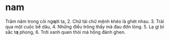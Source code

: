 # nam
Trăm năm trong cõi ngƣời ta,
2. Chữ tài chữ mệnh khéo là ghét nhau.
3. Trải qua một cuộc bể dâu,
4. Những điều trông thấy mà đau đớn lòng.
5. Lạ gì bỉ sắc tƣ phong,
6. Trời xanh quen thói má hồng đánh ghen.
